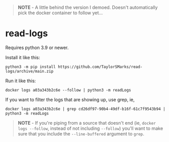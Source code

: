 > **NOTE** - A little behind the version I demoed. Doesn't automatically pick the docker container to follow yet...

# read-logs

Requires python 3.9 or newer.

Install it like this:

    python3 -m pip install https://github.com/TaylorSMarks/read-logs/archive/main.zip

Run it like this:

    docker logs a03a343b2c6e --follow | python3 -m readLogs

If you want to filter the logs that are showing up, use grep, ie,

    docker logs a03a343b2c6e | grep cd26df97-90b4-49df-b16f-61c7f9543b94 | python3 -m readLogs

> **NOTE** - If you're piping from a source that doesn't end (ie, `docker logs --follow`, instead of not including `--follow`) you'll want to make sure that you include the `--line-buffered` argument to `grep`.
